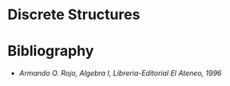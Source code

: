 # Discrete Structures
# Bibliography
* _Armando O. Rojo, Algebra I, Libreria-Editorial El Ateneo, 1996_
